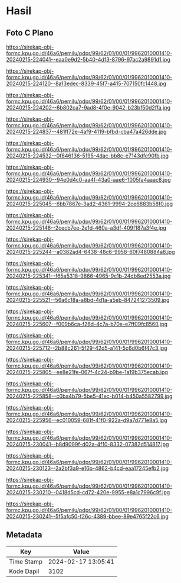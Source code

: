 # Hasil

## Foto C Plano

https://sirekap-obj-formc.kpu.go.id/46a6/pemilu/pdpr/99/62/01/00/01/9962010001410-20240215-224041--eaa0e9d2-5b40-4df3-8796-97ac2a9891d1.jpg

https://sirekap-obj-formc.kpu.go.id/46a6/pemilu/pdpr/99/62/01/00/01/9962010001410-20240215-224120--8a13edec-8339-45f7-a415-707150fc1448.jpg

https://sirekap-obj-formc.kpu.go.id/46a6/pemilu/pdpr/99/62/01/00/01/9962010001410-20240215-224202--6b802ca7-9ad8-4f0e-9042-b23bf50d2ffa.jpg

https://sirekap-obj-formc.kpu.go.id/46a6/pemilu/pdpr/99/62/01/00/01/9962010001410-20240215-224837--481ff72e-4af9-4119-bfbd-cba47a426dde.jpg

https://sirekap-obj-formc.kpu.go.id/46a6/pemilu/pdpr/99/62/01/00/01/9962010001410-20240215-224532--0f846136-5195-4dac-bb8c-e7143dfe90fb.jpg

https://sirekap-obj-formc.kpu.go.id/46a6/pemilu/pdpr/99/62/01/00/01/9962010001410-20240215-224930--94e0d4c0-aa4f-43a0-aae6-1005fa4aaac8.jpg

https://sirekap-obj-formc.kpu.go.id/46a6/pemilu/pdpr/99/62/01/00/01/9962010001410-20240215-225045--6bb7867e-3ad2-4361-9994-2ce6883b58f0.jpg

https://sirekap-obj-formc.kpu.go.id/46a6/pemilu/pdpr/99/62/01/00/01/9962010001410-20240215-225148--2cecb7ee-2e1d-460a-a3df-409f187a3f4e.jpg

https://sirekap-obj-formc.kpu.go.id/46a6/pemilu/pdpr/99/62/01/00/01/9962010001410-20240215-225244--a0382ad4-6438-48c6-9958-60f7480884a8.jpg

https://sirekap-obj-formc.kpu.go.id/46a6/pemilu/pdpr/99/62/01/00/01/9962010001410-20240215-225341--f65a5318-9866-4965-9c1b-24db8ed2553a.jpg

https://sirekap-obj-formc.kpu.go.id/46a6/pemilu/pdpr/99/62/01/00/01/9962010001410-20240215-225521--56a6c18a-a8bd-4d1a-a5eb-847241273509.jpg

https://sirekap-obj-formc.kpu.go.id/46a6/pemilu/pdpr/99/62/01/00/01/9962010001410-20240215-225607--f009b6ca-f26d-4c7a-b70e-e7ff09fc8560.jpg

https://sirekap-obj-formc.kpu.go.id/46a6/pemilu/pdpr/99/62/01/00/01/9962010001410-20240215-225712--2b88c261-5f29-42d5-a141-5c6d0b6f47c3.jpg

https://sirekap-obj-formc.kpu.go.id/46a6/pemilu/pdpr/99/62/01/00/01/9962010001410-20240215-225805--ee8e21fe-067f-4c24-b9be-1a19b375ecab.jpg

https://sirekap-obj-formc.kpu.go.id/46a6/pemilu/pdpr/99/62/01/00/01/9962010001410-20240215-225858--c0ba4b79-5be5-41ec-b014-b450a5582799.jpg

https://sirekap-obj-formc.kpu.go.id/46a6/pemilu/pdpr/99/62/01/00/01/9962010001410-20240215-225956--ec010059-681f-41f0-922a-d9a7d771e8a5.jpg

https://sirekap-obj-formc.kpu.go.id/46a6/pemilu/pdpr/99/62/01/00/01/9962010001410-20240215-230041--b8d9099f-d02a-4f10-8332-07382d514817.jpg

https://sirekap-obj-formc.kpu.go.id/46a6/pemilu/pdpr/99/62/01/00/01/9962010001410-20240215-230123--2a2bf3a9-e16b-4862-b4cd-eaa17245efb2.jpg

https://sirekap-obj-formc.kpu.go.id/46a6/pemilu/pdpr/99/62/01/00/01/9962010001410-20240215-230210--0418d5cd-cd72-420e-9955-e8a1c7996c9f.jpg

https://sirekap-obj-formc.kpu.go.id/46a6/pemilu/pdpr/99/62/01/00/01/9962010001410-20240215-230241--5f5afc50-f26c-4389-bbee-89e4765f22c6.jpg


## Metadata

| Key        | Value               |
| ---------- | ------------------- |
| Time Stamp | 2024-02-17 13:05:41 |
| Kode Dapil | 3102                |



